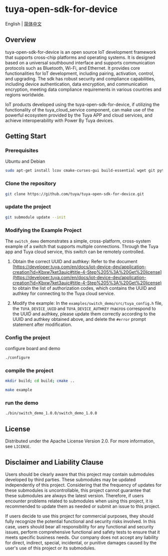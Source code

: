 # tuya-open-sdk-for-device
English | [简体中文](README_CN.md)

## Overview
tuya-open-sdk-for-device is an open source IoT development framework that supports cross-chip platforms and operating systems. It is designed based on a universal southbound interface and supports communication protocols such as Bluetooth, Wi-Fi, and Ethernet. It provides core functionalities for IoT development, including pairing, activation, control, and upgrading.
The sdk has robust security and compliance capabilities, including device authentication, data encryption, and communication encryption, meeting data compliance requirements in various countries and regions worldwide.

IoT products developed using the tuya-open-sdk-for-device, if utilizing the functionality of the tuya_cloud_service component, can make use of the powerful ecosystem provided by the Tuya APP and cloud services, and achieve interoperability with Power By Tuya devices.

## Getting Start

### Prerequisites
Ubuntu and Debian

```sh
sudo apt-get install lcov cmake-curses-gui build-essential wget git python3 libc6-i386 libsystemd-dev
```

### Clone the repository

```sh
git clone https://github.com/tuya/tuya-open-sdk-for-device.git
```

### update the project

```sh
git submodule update --init
```

### Modifying the Example Project
The `switch_demo` demonstrates a simple, cross-platform, cross-system example of a switch that supports multiple connections. Through the Tuya app and Tuya cloud service, this switch can be remotely controlled.

1. Obtain the correct UUID and authkey:
Refer to the document [https://developer.tuya.com/en/docs/iot-device-dev/application-creation?id=Kbxw7ket3aujc#title-4-Step%205%3A%20Get%20license](https://developer.tuya.com/en/docs/iot-device-dev/application-creation?id=Kbxw7ket3aujc#title-4-Step%205%3A%20Get%20license) to obtain the list of authorization codes, which contains the UUID and authkey for connecting to the Tuya cloud service.

2. Modify the example:
In the `examples/switch_demo/src/tuya_config.h` file, the `TUYA_DEVICE_UUID` and `TUYA_DEVICE_AUTHKEY` macros correspond to the UUID and authkey, please update them correctly according to the UUID and authkey obtained above, and delete the `#error` prompt statement after modification.

### Config the project
configure board and demo

```sh
./configure
```

### compile the project

```sh
mkdir build; cd build; cmake ..

make example
```

### run the demo

```sh
./bin/switch_demo_1.0.0/switch_demo_1.0.0
```

## License
Distributed under the Apache License Version 2.0. For more information, see `LICENSE`.


## Disclaimer and Liability Clause

Users should be clearly aware that this project may contain submodules developed by third parties. These submodules may be updated independently of this project. Considering that the frequency of updates for these submodules is uncontrollable, this project cannot guarantee that these submodules are always the latest version. Therefore, if users encounter problems related to submodules when using this project, it is recommended to update them as needed or submit an issue to this project.

If users decide to use this project for commercial purposes, they should fully recognize the potential functional and security risks involved. In this case, users should bear all responsibility for any functional and security issues, perform comprehensive functional and safety tests to ensure that it meets specific business needs. Our company does not accept any liability for direct, indirect, special, incidental, or punitive damages caused by the user's use of this project or its submodules.